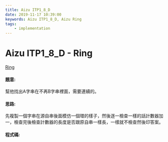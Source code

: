 ```yaml
---
title: Aizu ITP1_8_D
date: 2019-11-17 10:39:00
keywords: Aizu ITP1_8_D, Aizu Ring
tags:
    - implementation
---
```

# Aizu ITP1_8_D - Ring
[Ring](http://judge.u-aizu.ac.jp/onlinejudge/description.jsp?id=ITP1_8_D)


#### 題意:
幫他找出A字串在不再B字串裡面，需要連續的。
<!-- more -->
#### 思路:
先複製一個字串在源自串後面模仿一個環的樣子，然後逐一檢查一樣的話計數器加一，檢查完後檢查計數器的長度是否跟原自串一樣長，一樣就不檢查然後印答案。

#### 程式碼:
<script src="https://gist.github.com/Daviswww/fa4b745d816d676bac397dcd0d05b2bd.js"></script>